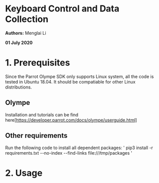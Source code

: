# Keyboard Control and Data Collection
**Authors:** Menglai Li

**01 July 2020**
# 1. Prerequisites
Since the Parrot Olympe SDK only supports Linux system, all the code is tested in Ubuntu 18.04. It should be compatiable for other Linux distributions.

## Olympe
Installation and tutorials can be find here[https://developer.parrot.com/docs/olympe/userguide.html]

## Other requirements
Run the following code to install all dependent packages:
'
pip3 install -r requirements.txt --no-index --find-links file:///tmp/packages
'

# 2. Usage
